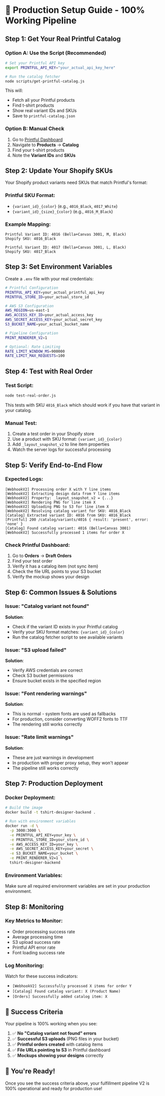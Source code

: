 # 🚀 Production Setup Guide - 100% Working Pipeline

## Step 1: Get Your Real Printful Catalog

### Option A: Use the Script (Recommended)
```bash
# Set your Printful API key
export PRINTFUL_API_KEY="your_actual_api_key_here"

# Run the catalog fetcher
node scripts/get-printful-catalog.js
```

This will:
- Fetch all your Printful products
- Find t-shirt products
- Show real variant IDs and SKUs
- Save to `printful-catalog.json`

### Option B: Manual Check
1. Go to [Printful Dashboard](https://www.printful.com/dashboard)
2. Navigate to **Products** → **Catalog**
3. Find your t-shirt products
4. Note the **Variant IDs** and **SKUs**

## Step 2: Update Your Shopify SKUs

Your Shopify product variants need SKUs that match Printful's format:

### Printful SKU Format:
- `{variant_id}_{color}` (e.g., `4016_Black`, `4017_White`)
- `{variant_id}_{size}_{color}` (e.g., `4016_M_Black`)

### Example Mapping:
```
Printful Variant ID: 4016 (Bella+Canvas 3001, M, Black)
Shopify SKU: 4016_Black

Printful Variant ID: 4017 (Bella+Canvas 3001, L, Black)  
Shopify SKU: 4017_Black
```

## Step 3: Set Environment Variables

Create a `.env` file with your real credentials:

```bash
# Printful Configuration
PRINTFUL_API_KEY=your_actual_printful_api_key
PRINTFUL_STORE_ID=your_actual_store_id

# AWS S3 Configuration  
AWS_REGION=us-east-1
AWS_ACCESS_KEY_ID=your_actual_access_key
AWS_SECRET_ACCESS_KEY=your_actual_secret_key
S3_BUCKET_NAME=your_actual_bucket_name

# Pipeline Configuration
PRINT_RENDERER_V2=1

# Optional: Rate Limiting
RATE_LIMIT_WINDOW_MS=900000
RATE_LIMIT_MAX_REQUESTS=100
```

## Step 4: Test with Real Order

### Test Script:
```bash
node test-real-order.js
```

This tests with SKU `4016_Black` which should work if you have that variant in your catalog.

### Manual Test:
1. Create a test order in your Shopify store
2. Use a product with SKU format: `{variant_id}_{color}`
3. Add `_layout_snapshot_v2` to line item properties
4. Watch the server logs for successful processing

## Step 5: Verify End-to-End Flow

### Expected Logs:
```
[WebhookV2] Processing order X with Y line items
[WebhookV2] Extracting design data from Y line items
[WebhookV2] Property: _layout_snapshot_v2 = {...}
[WebhookV2] Rendering PNG for line item X
[WebhookV2] Uploading PNG to S3 for line item X
[WebhookV2] Resolving catalog variant for SKU: 4016_Black
[Catalog] Extracted variant ID: 4016 from SKU: 4016_Black
[Printful] 200 /catalog/variants/4016 { result: 'present', error: 'none' }
[Catalog] Found catalog variant: 4016 (Bella+Canvas 3001)
[WebhookV2] Successfully processed 1 items for order X
```

### Check Printful Dashboard:
1. Go to **Orders** → **Draft Orders**
2. Find your test order
3. Verify it has a catalog item (not sync item)
4. Check the file URL points to your S3 bucket
5. Verify the mockup shows your design

## Step 6: Common Issues & Solutions

### Issue: "Catalog variant not found"
**Solution**: 
- Check if the variant ID exists in your Printful catalog
- Verify your SKU format matches: `{variant_id}_{color}`
- Run the catalog fetcher script to see available variants

### Issue: "S3 upload failed"
**Solution**:
- Verify AWS credentials are correct
- Check S3 bucket permissions
- Ensure bucket exists in the specified region

### Issue: "Font rendering warnings"
**Solution**:
- This is normal - system fonts are used as fallbacks
- For production, consider converting WOFF2 fonts to TTF
- The rendering still works correctly

### Issue: "Rate limit warnings"
**Solution**:
- These are just warnings in development
- In production with proper proxy setup, they won't appear
- The pipeline still works correctly

## Step 7: Production Deployment

### Docker Deployment:
```bash
# Build the image
docker build -t tshirt-designer-backend .

# Run with environment variables
docker run -d \
  -p 3000:3000 \
  -e PRINTFUL_API_KEY=your_key \
  -e PRINTFUL_STORE_ID=your_store_id \
  -e AWS_ACCESS_KEY_ID=your_key \
  -e AWS_SECRET_ACCESS_KEY=your_secret \
  -e S3_BUCKET_NAME=your_bucket \
  -e PRINT_RENDERER_V2=1 \
  tshirt-designer-backend
```

### Environment Variables:
Make sure all required environment variables are set in your production environment.

## Step 8: Monitoring

### Key Metrics to Monitor:
- Order processing success rate
- Average processing time
- S3 upload success rate
- Printful API error rate
- Font loading success rate

### Log Monitoring:
Watch for these success indicators:
- `[WebhookV2] Successfully processed X items for order Y`
- `[Catalog] Found catalog variant: X (Product Name)`
- `[Orders] Successfully added catalog item: X`

## 🎯 Success Criteria

Your pipeline is 100% working when you see:

1. ✅ **No "Catalog variant not found" errors**
2. ✅ **Successful S3 uploads** (PNG files in your bucket)
3. ✅ **Printful orders created** with catalog items
4. ✅ **File URLs pointing to S3** in Printful dashboard
5. ✅ **Mockups showing your designs** correctly

## 🚀 You're Ready!

Once you see the success criteria above, your fulfillment pipeline V2 is 100% operational and ready for production use!

